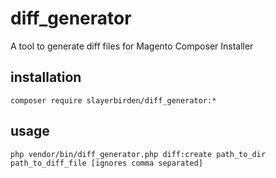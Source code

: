 # diff_generator
A tool to generate diff files for Magento Composer Installer
## installation
```
composer require slayerbirden/diff_generator:*
```
## usage
```
php vendor/bin/diff_generator.php diff:create path_to_dir path_to_diff_file [ignores comma separated]
```

